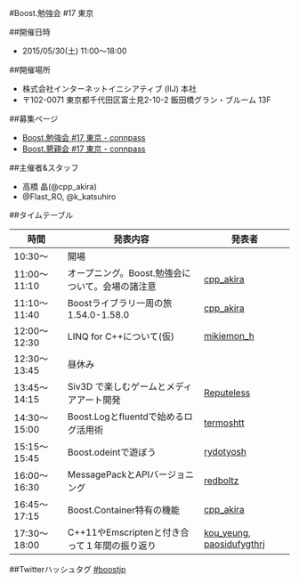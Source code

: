 #Boost.勉強会 #17 東京

##開催日時
- 2015/05/30(土) 11:00〜18:00


##開催場所
- 株式会社インターネットイニシアティブ (IIJ) 本社
- 〒102-0071 東京都千代田区富士見2-10-2 飯田橋グラン・ブルーム 13F


##募集ページ
- [Boost.勉強会 #17 東京 - connpass](http://connpass.com/event/14355/)
- [Boost.懇親会 #17 東京 - connpass](http://connpass.com/event/15094/)


##主催者&スタッフ
- 高橋 晶(@cpp_akira)
- @Flast_RO, @k_katsuhiro


##タイムテーブル

| 時間 | 発表内容 | 発表者 |
|------|----------|--------|
| 10:30〜      | 開場 | |
| 11:00〜11:10 | オープニング。Boost.勉強会について。会場の諸注意 | [cpp_akira](https://twitter.com/cpp_akira) |
| 11:10〜11:40 | Boostライブラリ一周の旅 1.54.0-1.58.0 | [cpp_akira](https://twitter.com/cpp_akira) |
| 12:00〜12:30 | LINQ for C++について(仮) | [mikiemon_h](https://twitter.com/mikiemon_h) |
| 12:30〜13:45 | 昼休み | |
| 13:45〜14:15 | Siv3D で楽しむゲームとメディアアート開発 | [Reputeless](https://twitter.com/Reputeless) |
| 14:30〜15:00 | Boost.Logとfluentdで始めるログ活用術 | [termoshtt](https://twitter.com/termoshtt) |
| 15:15〜15:45 | Boost.odeintで遊ぼう | [rydotyosh](https://twitter.com/rydotyosh) |
| 16:00〜16:30 | MessagePackとAPIバージョニング | [redboltz](https://twitter.com/redboltz) |
| 16:45〜17:15 | Boost.Container特有の機能 | [cpp_akira](https://twitter.com/cpp_akira) |
| 17:30〜18:00 | C\+\+11やEmscriptenと付き合って１年間の振り返り | [kou_yeung](https://twitter.com/kou_yeung), [paosidufygthrj](https://twitter.com/paosidufygthrj) |


##Twitterハッシュタグ
[#boostjp](http://twitter.com/search?q=%23boostjp)



